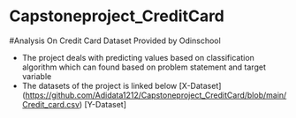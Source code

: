 # Capstoneproject_CreditCard
#Analysis On Credit Card Dataset Provided by Odinschool

* The project deals with predicting values based on classification algorithm which can found based on problem statement and target variable
* The datasets of the project is linked below
  [X-Dataset] (https://github.com/Adidata1212/Capstoneproject_CreditCard/blob/main/Credit_card.csv)
  [Y-Dataset]
  
  
  



